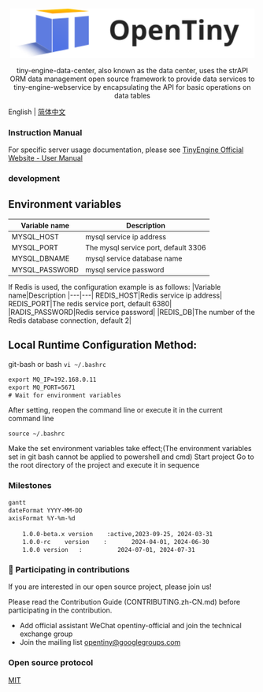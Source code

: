 <p align="center">
  <a href="https://opentiny.design/tiny-engine" target="_blank" rel="noopener noreferrer">
    <img alt="OpenTiny Logo" src="logo.svg" height="100" style="max-width:100%;">
  </a>
</p>
<p align="center">tiny-engine-data-center, also known as the data center, uses the strAPI ORM data management open source framework to provide data services to tiny-engine-webservice by encapsulating the API for basic operations on data tables</p>


English | [简体中文](README.zh-CN.md)

### Instruction Manual
For specific server usage documentation, please see [TinyEngine Official Website - User Manual](https://opentiny.design/tiny-engine#/help-center/course/backend/51)

### development
## Environment variables
|Variable name|Description
|---|---|
|MYSQL_HOST|mysql service ip address|
|MYSQL_PORT|The mysql service port, default 3306|
|MYSQL_DBNAME|mysql service database name|
|MYSQL_PASSWORD|mysql service password|
If Redis is used, the configuration example is as follows:
|Variable name|Description
|---|---|
REDIS_HOST|Redis service ip address|
REDIS_PORT|The redis service port, default 6380|
|RADIS_PASSWORD|Redis service password|
|REDIS_DB|The number of the Redis database connection, default 2|
## Local Runtime Configuration Method:
git-bash or bash
`vi ~/.bashrc`
```
export MQ_IP=192.168.0.11
export MQ_PORT=5671
# Wait for environment variables
```
After setting, reopen the command line or execute it in the current command line
```
source ~/.bashrc
```
Make the set environment variables take effect;(The environment variables set in git bash cannot be applied to powershell and cmd)
Start project
Go to the root directory of the project and execute it in sequence
### Milestones

```mermaid
gantt 
dateFormat YYYY-MM-DD
axisFormat %Y-%m-%d

	1.0.0-beta.x version	:active,2023-09-25, 2024-03-31
	1.0.0-rc	version    :       2024-04-01, 2024-06-30
	1.0.0 version   :          2024-07-01, 2024-07-31

```

### 🤝 Participating in contributions

If you are interested in our open source project, please join us!

Please read the Contribution Guide (CONTRIBUTING.zh-CN.md) before participating in the contribution.

- Add official assistant WeChat opentiny-official and join the technical exchange group
- Join the mailing list opentiny@googlegroups.com

### Open source protocol

[MIT](LICENSE)
